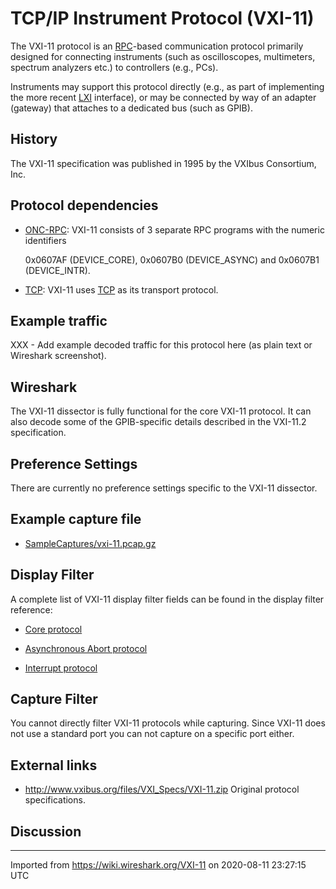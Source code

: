 # TCP/IP Instrument Protocol (VXI-11)

The VXI-11 protocol is an [RPC](/RPC)-based communication protocol primarily designed for connecting instruments (such as oscilloscopes, multimeters, spectrum analyzers etc.) to controllers (e.g., PCs).

Instruments may support this protocol directly (e.g., as part of implementing the more recent [LXI](/LXI) interface), or may be connected by way of an adapter (gateway) that attaches to a dedicated bus (such as GPIB).

## History

The VXI-11 specification was published in 1995 by the VXIbus Consortium, Inc.

## Protocol dependencies

  - [ONC-RPC](/ONC-RPC): VXI-11 consists of 3 separate RPC programs with the numeric identifiers
    
    0x0607AF (DEVICE\_CORE), 0x0607B0 (DEVICE\_ASYNC) and 0x0607B1 (DEVICE\_INTR).

  - [TCP](/TCP): VXI-11 uses [TCP](/TCP) as its transport protocol.

## Example traffic

XXX - Add example decoded traffic for this protocol here (as plain text or Wireshark screenshot).

## Wireshark

The VXI-11 dissector is fully functional for the core VXI-11 protocol. It can also decode some of the GPIB-specific details described in the VXI-11.2 specification.

## Preference Settings

There are currently no preference settings specific to the VXI-11 dissector.

## Example capture file

  - [SampleCaptures/vxi-11.pcap.gz](uploads/__moin_import__/attachments/SampleCaptures/vxi-11.pcap.gz)

## Display Filter

A complete list of VXI-11 display filter fields can be found in the display filter reference:

  - [Core protocol](http://www.wireshark.org/docs/dfref/v/vxi11core.html)

  - [Asynchronous Abort protocol](http://www.wireshark.org/docs/dfref/v/vxi11async.html)

  - [Interrupt protocol](http://www.wireshark.org/docs/dfref/v/vxi11intr.html)

## Capture Filter

You cannot directly filter VXI-11 protocols while capturing. Since VXI-11 does not use a standard port you can not capture on a specific port either.

## External links

  - <http://www.vxibus.org/files/VXI_Specs/VXI-11.zip> Original protocol specifications.

## Discussion

---

Imported from https://wiki.wireshark.org/VXI-11 on 2020-08-11 23:27:15 UTC
